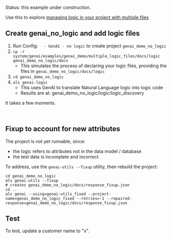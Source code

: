 Status: this example under construction.

Use this to explore [managing logic in your project with multiple files](https://apilogicserver.github.io/Docs/WebGenAI-CLI/#add-logic-to-existing-projects)

## Create genai_no_logic and add logic files
1. Run Config: `  - GenAI - no logic` to create project `genai_demo_no_logic`
2. `cp -r system/genai/examples/genai_demo/multiple_logic_files/docs/logic genai_demo_no_logic/docs`
    * This simulates the process of declaring your logic files,
    providing the files in `genai_demo_no_logic/docs/logic`
3. `cd genai_demo_no_logic`
4. `als genai-logic`
    * This uses GenAI to translate Natural Language logic into logic code
    * Results are at: genai_demo_no_logic/logic/logic_discovery

It takes a few moments.  

<br/>

## Fixup to account for new attributes

The project is not yet runnable, since: 
* the logic refers to attributes not in the data model / database
* the test data is incomplete and incorrect.

To address, use the `genai-utils --fixup` utility, then rebuild the project:

```
cd genai_demo_no_logic
als genai-utils --fixup
# creates genai_demo_no_logic/docs/response_fixup.json
cd ..
als genai --using=genai-utils_fixed --project-name=genai_demo_no_logic_fixed --retries=-1 --repaired-response=genai_demo_no_logic/docs/response_fixup.json
```

## Test

To test, update a customer name to "x".